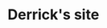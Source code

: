 # Derrick's site





# #########################################################################################################################################
